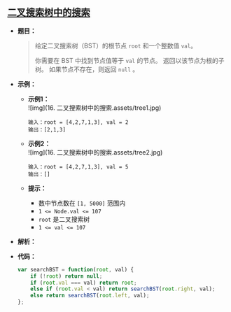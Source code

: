 ## [二叉搜索树中的搜索](https://leetcode.cn/problems/search-in-a-binary-search-tree/)

* **题目：**

  >给定二叉搜索树（BST）的根节点 `root` 和一个整数值 `val`。
  >
  >你需要在 BST 中找到节点值等于 `val` 的节点。 返回以该节点为根的子树。 如果节点不存在，则返回 `null` 。

* **示例：**

  * **示例1：**<br>![img](16. 二叉搜索树中的搜索.assets/tree1.jpg)

    ```
    输入：root = [4,2,7,1,3], val = 2
    输出：[2,1,3]
    ```

  * **示例2：**<br>![img](16. 二叉搜索树中的搜索.assets/tree2.jpg)

    ```
    输入：root = [4,2,7,1,3], val = 5
    输出：[]
    ```

  * **提示：**

    * 数中节点数在 `[1, 5000]` 范围内
    * `1 <= Node.val <= 107`
    * `root` 是二叉搜索树
    * `1 <= val <= 107`

* **解析：**

  >

* **代码：**

  ```js
  var searchBST = function(root, val) {
      if (!root) return null;
      if (root.val === val) return root;
      else if (root.val < val) return searchBST(root.right, val);
      else return searchBST(root.left, val);
  };
  ```